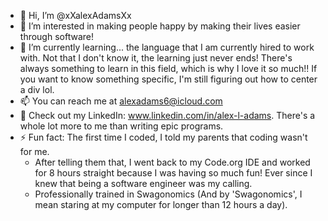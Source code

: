 - 👋 Hi, I’m @xXalexAdamsXx
- 👀 I’m interested in making people happy by making their lives easier through software!
- 🌱 I’m currently learning... the language that I am currently hired to work with. Not that I don't know it, the learning just never ends! There's always something to learn in this field, which is why I love it so much!! If you want to know something specific, I'm still figuring out how to center a div lol.
- 📫 You can reach me at alexadams6@icloud.com
- 🤝 Check out my LinkedIn: www.linkedin.com/in/alex-l-adams. There's a whole lot more to me than writing epic programs.
- ⚡ Fun fact: The first time I coded, I told my parents that coding wasn't for me.
  - After telling them that, I went back to my Code.org IDE and worked for 8 hours straight because I was having so much fun! Ever since I knew that being a software engineer was my calling.
  - Professionally trained in Swagonomics (And by 'Swagonomics', I mean staring at my computer for longer than 12 hours a day).
